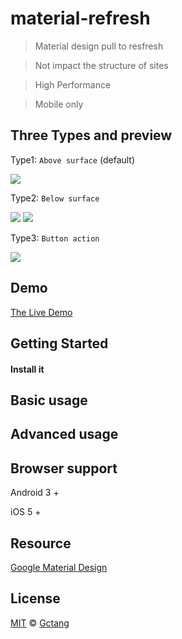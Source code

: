 # material-refresh

> Material design pull to resfresh

> Not impact the structure of sites

> High Performance

> Mobile only

## Three Types and preview

Type1: `Above surface` (default)

<img src="https://raw.githubusercontent.com/lightningtgc/material-refresh/gh-pages/styles/images/above.gif" />

Type2: `Below surface`

<img src="https://raw.githubusercontent.com/lightningtgc/material-refresh/gh-pages/styles/images/below.gif" />
 <img src="https://raw.githubusercontent.com/lightningtgc/material-refresh/gh-pages/styles/images/below-color.gif" />

Type3: `Button action`

<img src="https://raw.githubusercontent.com/lightningtgc/material-refresh/gh-pages/styles/images/button-action.gif" />

## Demo

[The Live Demo](http://lightningtgc.github.io/material-refresh/)

## Getting Started

#### Install it

## Basic usage

## Advanced usage

## Browser support

Android 3 +

iOS 5 +

## Resource

[Google Material Design](http://www.google.com/design/spec/patterns/swipe-to-refresh.html#swipe-to-refresh-swipe-to-refresh)

## License

[MIT](http://opensource.org/licenses/mit-license.php)  © [Gctang](https://github.com/lightningtgc)
